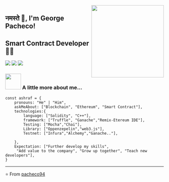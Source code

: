 <img align='right' src="https://media.giphy.com/media/M9gbBd9nbDrOTu1Mqx/giphy.gif" width="230">

## नमस्ते 🙏, I'm George Pacheco!
## Smart Contract Developer 👨‍💻

[![](https://img.shields.io/badge/LinkedIn-george-blue)](https://www.linkedin.com/in/ashraf-k-m-149a3494/)
[![](https://img.shields.io/badge/LinkedIn-george-pacheco-lebeque-eth-blue)](https://www.linkedin.com/in/george-pacheco-lebeque-eth/)
[![](https://img.shields.io/badge/Gmail-pgeorgealberto@gmail.com-red)](mailto:pgeorgealberto@gmail.com)


### <img src="https://media.giphy.com/media/VgCDAzcKvsR6OM0uWg/giphy.gif" width="50"> A little more about me...  

```solidity
const ashraf = {
    pronouns: "He" | "Him",
    askMeAbout: ["Blockchain", "Ethereum", "Smart Contract"],
    technologies:{
        language: ["Solidity", "C++"],
        framework: ["Truffle", "Ganache","Remix-Etereum IDE"],
        Testing: ["Mocha","Chai"],
        Library: ["Oppenzepelin","web3.js"],
        Testnet: ["Infura","Alchemy","Ganache.."],
        
    },
    Expectation: ["Further develop my skills", 
     "Add value to the company", "Grow up together", "Teach new developers"],
}
```

---
⭐️ From [pacheco94](https://github.com/pacheco94)


<!---
pacheco94/pacheco94 is a ✨ special ✨ repository because its `README.md` (this file) appears on your GitHub profile.
You can click the Preview link to take a look at your changes.
--->
